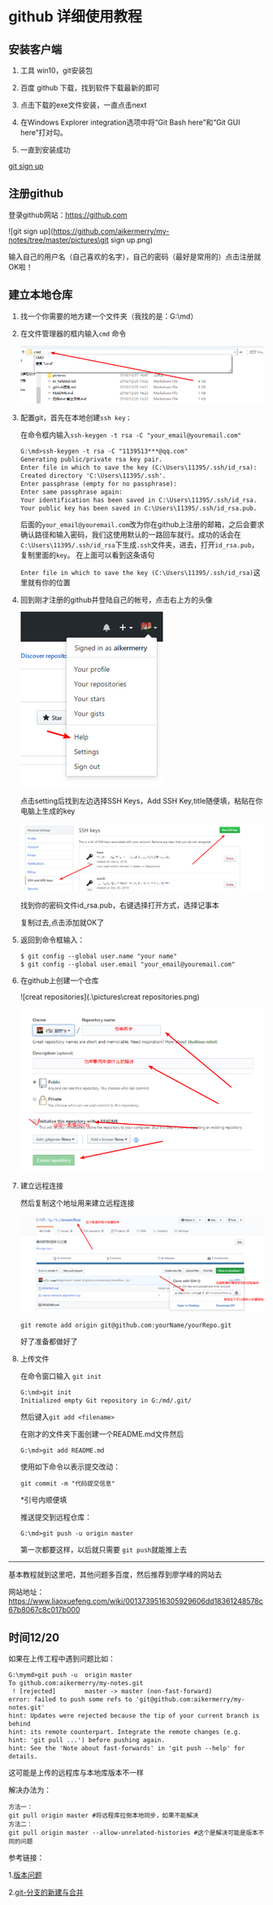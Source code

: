 # github 详细使用教程

## 安装客户端

1. 工具 win10，git安装包

2. 百度 github 下载，找到软件下载最新的即可

3. 点击下载的exe文件安装，一直点击next

4. 在Windows Explorer integration选项中将“Git Bash here”和“Git GUI here”打对勾。 

5. 一直到安装成功

[git sign up](https://github.com/aikermerry/my-notes/blob/master/pictures/git%20sign%20up.png)

## 注册github

登录github网站：https://github.com

![git sign up](https://github.com/aikermerry/my-notes/tree/master/pictures\git sign up.png)

输入自己的用户名（自己喜欢的名字），自己的密码（最好是常用的）点击注册就OK啦！

<!--下面的就是重点了-->

## 建立本地仓库

1. 找一个你需要的地方建一个文件夹（我找的是：G:\md）

2. 在文件管理器的框内输入`cmd` 命令

   ![cmd](.\pictures\cmd.png)

2. 配置git，首先在本地创建`ssh key；`

    在命令框内输入`ssh-keygen -t rsa -C "your_email@youremail.com"`

   ```
   G:\md>ssh-keygen -t rsa -C "1139513***@qq.com"
   Generating public/private rsa key pair.
   Enter file in which to save the key (C:\Users\11395/.ssh/id_rsa):
   Created directory 'C:\Users\11395/.ssh'.
   Enter passphrase (empty for no passphrase):
   Enter same passphrase again:
   Your identification has been saved in C:\Users\11395/.ssh/id_rsa.
   Your public key has been saved in C:\Users\11395/.ssh/id_rsa.pub.
   ```

   后面的`your_email@youremail.com`改为你在github上注册的邮箱，之后会要求确认路径和输入密码，我们这使用默认的一路回车就行。成功的话会在`C:\Users\11395/.ssh/id_rsa`下生成`.ssh`文件夹，进去，打开`id_rsa.pub`，复制里面的`key`。 在上面可以看到这条语句

   `Enter file in which to save the key (C:\Users\11395/.ssh/id_rsa)`这里就有你的位置

3. 回到刚才注册的github并登陆自己的帐号，点击右上方的头像

   ![seting](.\pictures\seting.png)

   点击setting后找到左边选择SSH Keys，Add SSH Key,title随便填，粘贴在你电脑上生成的key 

   ![seting](.\pictures\ssh.png)

   找到你的密码文件id_rsa.pub，右键选择打开方式，选择记事本

   复制过去,点击添加就OK了

4. 返回到命令框输入：

   ```
   $ git config --global user.name "your name"
   $ git config --global user.email "your_email@youremail.com"
   ```

5. 在github上创建一个仓库

   ![creat repositories](.\pictures\creat repositories.png)

   ![create2](.\pictures\create2.png)

6. 建立远程连接

   然后复制这个地址用来建立远程连接

   ![remoteUrl](.\pictures\remoteUrl.png)

   ```
   git remote add origin git@github.com:yourName/yourRepo.git
   ```

   好了准备都做好了

7. 上传文件

   在命令窗口输入 `git init`

   ```
   G:\md>git init
   Initialized empty Git repository in G:/md/.git/
   ```

   然后键入`git add <filename> `

   在刚才的文件夹下面创建一个README.md文件然后

   ```
   G:\md>git add README.md
   ```

   使用如下命令以表示提交改动： 

   ```
   git commit -m "代码提交信息" 
   ```

   *引号内顺便填

   推送提交到远程仓库：

   ```
   G:\md>git push -u origin master
   ```

   第一次都要这样，以后就只需要 `git push`就能推上去

   

------

基本教程就到这里吧，其他问题多百度，然后推荐到廖学峰的网站去

网站地址：https://www.liaoxuefeng.com/wiki/0013739516305929606dd18361248578c67b8067c8c017b000



## 时间12/20

如果在上传工程中遇到问题比如：

```
G:\mymd>git push -u  origin master
To github.com:aikermerry/my-notes.git
 ! [rejected]        master -> master (non-fast-forward)
error: failed to push some refs to 'git@github.com:aikermerry/my-notes.git'
hint: Updates were rejected because the tip of your current branch is behind
hint: its remote counterpart. Integrate the remote changes (e.g.
hint: 'git pull ...') before pushing again.
hint: See the 'Note about fast-forwards' in 'git push --help' for details.
```

这可能是上传的远程库与本地库版本不一样

解决办法为：

```
方法一：
git pull origin master #将远程库拉倒本地同步，如果不能解决
方法二：
git pull origin master --allow-unrelated-histories #这个是解决可能是版本不同的问题
```

<!--在我们小组的仓库中提交流程大致一样。有什么问题大家要积极搜索网络与想我提问-->

参考链接：

1.[版本问题](https://blog.csdn.net/lindexi_gd/article/details/52554159)

2.[git-分支的新建与合并](https://blog.csdn.net/makenothing/article/details/53014308)



​			

